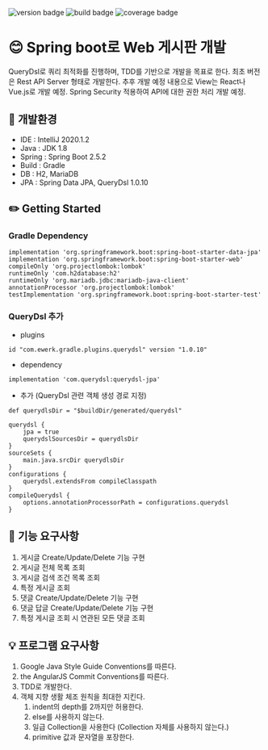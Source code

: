 ![version badge](https://img.shields.io/badge/version-0.0.1-blue)
![build badge](https://img.shields.io/badge/build-passing-brightgreen)
![coverage badge](https://img.shields.io/badge/coverage-0%25-lightgrey)
# :blush: Spring boot로 Web 게시판 개발
QueryDsl로 쿼리 최적화를 진행하며, TDD를 기반으로 개발을 목표로 한다.
최초 버전은 Rest API Server 형태로 개발한다.
추후 개발 예정 내용으로 View는 React나 Vue.js로 개발 예정.
Spring Security 적용하여 API에 대한 권한 처리 개발 예정.


## :hammer: 개발환경
* IDE : IntelliJ 2020.1.2
* Java : JDK 1.8
* Spring : Spring Boot 2.5.2
* Build : Gradle
* DB : H2, MariaDB
* JPA : Spring Data JPA, QueryDsl 1.0.10

## :pencil2: Getting Started
### Gradle Dependency
```
implementation 'org.springframework.boot:spring-boot-starter-data-jpa'
implementation 'org.springframework.boot:spring-boot-starter-web'
compileOnly 'org.projectlombok:lombok'
runtimeOnly 'com.h2database:h2'
runtimeOnly 'org.mariadb.jdbc:mariadb-java-client'
annotationProcessor 'org.projectlombok:lombok'
testImplementation 'org.springframework.boot:spring-boot-starter-test'
```

### QueryDsl 추가
* plugins 
```
id "com.ewerk.gradle.plugins.querydsl" version "1.0.10"
```
* dependency
```
implementation 'com.querydsl:querydsl-jpa'
```
* 추가 (QueryDsl 관련 객체 생성 경로 지정)
```
def querydlsDir = "$buildDir/generated/querydsl"

querydsl {
	jpa = true
	querydslSourcesDir = querydlsDir
}
sourceSets {
	main.java.srcDir querydlsDir
}
configurations {
	querydsl.extendsFrom compileClasspath
}
compileQuerydsl {
	options.annotationProcessorPath = configurations.querydsl
}
```
## :pushpin: 기능 요구사항
1. 게시글 Create/Update/Delete 기능 구현 
2. 게시글 전체 목록 조회
3. 게시글 검색 조건 목록 조회
4. 특정 게시글 조회
5. 댓글 Create/Update/Delete 기능 구현 
6. 댓글 답글 Create/Update/Delete 기능 구현
7. 특정 게시글 조회 시 연관된 모든 댓글 조회

## :bulb: 프로그램 요구사항
1. Google Java Style Guide Conventions를 따른다.
2. the AngularJS Commit Conventions를 따른다.
3. TDD로 개발한다. 
4. 객체 지향 생활 체조 원칙을 최대한 지킨다.
    1. indent의 depth를 2까지만 허용한다.
    2. else를 사용하지 않는다.
    3. 일급 Collection을 사용한다 (Collection 자체를 사용하지 않는다.)
    4. primitive 값과 문자열을 포장한다.